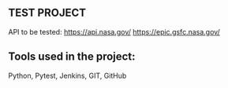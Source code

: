 ## TEST PROJECT

API to be tested: 
https://api.nasa.gov/
https://epic.gsfc.nasa.gov/

## Tools used in the project:
Python, Pytest, Jenkins, GIT, GitHub